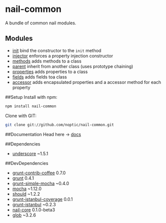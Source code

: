 
[coffee]: http://asmblah.github.com/coffee/
[glob]: https://npmjs.org/package/glob
[grunt-contrib-coffee]: https://github.com/gruntjs/grunt-contrib-coffee
[grunt-istanbul-coverage]: https://github.com/daniellmb/grunt-istanbul-coverage
[grunt-istanbul]: https://github.com/taichi/grunt-istanbul
[grunt-simple-mocha]: https://github.com/yaymukund/grunt-simple-mocha
[grunt]: http://gruntjs.com/
[mocha]: https://npmjs.org/package/mocha
[nail-core]: https://github.com/noptic/nail-core
[should]: https://github.com/visionmedia/should.js
[underscore]: http://underscorejs.org

[nail]: https://github.com/noptic/nail
[npm]: https://github.com/noptic/nail

[About]: spec\About.coffee.md
[accessor]: spec\accessor.coffee.md
[fields]: spec\fields.coffee.md
[init]: spec\init.coffee.md
[injector]: spec\injector.coffee.md
[methods]: spec\methods.coffee.md
[parent]: spec\parent.coffee.md
[properties]: spec\properties.coffee.md

nail-common
===========
A bundle of common nail modules.

Modules
-------

 - [init] bind the constructor to the `init` method
 - [injector] enforces a property injection constructor
 - [methods] adds methods to a class
 - [parent] inherit from another class (uses prototype chaining)
 - [properties] adds properties to a class
 - [fields] adds fields toa class
 - [accessor] adds encapsulated properties and a accessor method for each property


##Setup
Install with npm:
```bash
npm install nail-common
```

Clone with GIT:
```bash
git clone git://github.com/noptic/nail-common.git
```

##Documentation
Head here → [docs](docs)

##Dependencies
 - [underscore] ~1.5.1

##DevDependencies
 - [grunt-contrib-coffee] 0.7.0
 - [grunt] 0.4.1
 - [grunt-simple-mocha] ~0.4.0
 - [mocha] ~1.12.0
 - [should] ~1.2.2
 - [grunt-istanbul-coverage] 0.0.1
 - [grunt-istanbul] ~0.2.3
 - [nail-core] 0.1.0-beta3
 - [glob] ~3.2.6
